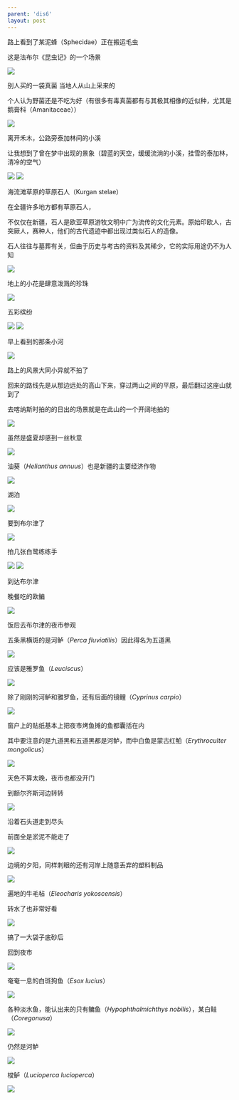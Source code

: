 ```yaml
---
parent: 'dis6'
layout: post
---
```

路上看到了某泥蜂（Sphecidae）正在搬运毛虫


这是法布尔《昆虫记》的一个场景

<img class='disc' src='https://i.postimg.cc/7hmPBtT4/DSC-5366.jpg'>

别人买的一袋真菌 当地人从山上采来的

个人认为野菌还是不吃为好（有很多有毒真菌都有与其极其相像的近似种，尤其是鹅膏科（Amanitaceae））

<img class='disc' src='https://i.postimg.cc/Pf4qrJV7/DSC-5367.jpg'>

离开禾木，公路旁泰加林间的小溪


让我想到了曾在梦中出现的景象（碧蓝的天空，缓缓流淌的小溪，挂雪的泰加林，清冷的空气）

<img class='disc' src='https://i.postimg.cc/RVZZ3mjZ/DSC-5370.jpg'>

<img class='disc' src='https://i.postimg.cc/8PXPM3SB/DSC-5372.jpg'>

海流滩草原的草原石人（Kurgan stelae）


在全疆许多地方都有草原石人，



不仅仅在新疆，石人是欧亚草原游牧文明中广为流传的文化元素。原始印欧人，古突厥人，赛种人，他们的古代遗迹中都出现过类似石人的造像。

石人往往与墓葬有关，但由于历史与考古的资料及其稀少，它的实际用途仍不为人知

<img class='disc' src='https://i.postimg.cc/K8KcNNcX/DSC-5375.jpg'>

地上的小花是肆意泼溅的珍珠

<img class='disc' src='https://i.postimg.cc/85G1TgRD/DSC-5377.jpg'>

五彩缤纷

<img class='disc' src='https://i.postimg.cc/QM18LdW0/DSC-5381.jpg'>

<img class='disc' src='https://i.postimg.cc/qqM4CcD5/DSC-5383.jpg'>

早上看到的那条小河

<img class='disc' src='https://i.postimg.cc/0QC9QXnS/DSC-5385.jpg'>

路上的风景大同小异就不拍了


回来的路线先是从那边远处的高山下来，穿过两山之间的平原，最后翻过这座山就到了


去喀纳斯时拍的的日出的场景就是在此山的一个开阔地拍的

<img class='disc' src='https://i.postimg.cc/D0jFQWty/DSC-5387.jpg'>

虽然是盛夏却感到一丝秋意

<img class='disc' src='https://i.postimg.cc/GhtbLQyB/DSC-5389.jpg'>

油葵（<i>Helianthus annuus</i>）也是新疆的主要经济作物

<img class='disc' src='https://i.postimg.cc/tR2XGfYQ/DSC-5392.jpg'>

湖泊

<img class='disc' src='https://i.postimg.cc/wTrg7mXw/DSC-5393.jpg'>

要到布尔津了

<img class='disc' src='https://i.postimg.cc/zGR5WGp8/DSC-5394.jpg'>

拍几张白鹭练练手

<img class='disc' src='https://i.postimg.cc/VNQwFPHM/DSC-5395.jpg'>

<img class='disc' src='https://i.postimg.cc/hGLByZHY/DSC-5396.jpg'>

到达布尔津


晚餐吃的欧鳊

<img class='disc' src='https://i.postimg.cc/xC9SWyQ1/DSC-5402.jpg'>

饭后去布尔津的夜市参观


五条黑横斑的是河鲈（<i>Perca fluviatilis</i>）因此得名为五道黑

<img class='disc' src='https://i.postimg.cc/NMbwY9G7/DSC-5420.jpg'>

应该是雅罗鱼（<i>Leuciscus</i>）

<img class='disc' src='https://i.postimg.cc/Hnx1LYVG/DSC-5421.jpg'>

除了刚刚的河鲈和雅罗鱼，还有后面的镜鲤（<i>Cyprinus carpio</i>）

<img class='disc' src='https://i.postimg.cc/j2F0wp7D/DSC-5422.jpg'>

窗户上的贴纸基本上把夜市烤鱼摊的鱼都囊括在内


其中要注意的是九道黑和五道黑都是河鲈，而中白鱼是蒙古红鲌（<i>Erythroculter mongolicus</i>）

<img class='disc' src='https://i.postimg.cc/G3715y5b/DSC-5423.jpg'>

天色不算太晚，夜市也都没开门


到额尔齐斯河边转转

<img class='disc' src='https://i.postimg.cc/7Y5y8ZF0/DSC-5424.jpg'>

沿着石头道走到尽头


前面全是淤泥不能走了

<img class='disc' src='https://i.postimg.cc/g2RFjBk0/DSC-5426.jpg'>

边境的夕阳，同样刺眼的还有河岸上随意丢弃的塑料制品

<img class='disc' src='https://i.postimg.cc/kXLPndCZ/DSC-5427.jpg'>

遍地的牛毛毡（<i>Eleocharis yokoscensis</i>）


转水了也非常好看

<img class='disc' src='https://i.postimg.cc/6QLkL2ZJ/DSC-5428.jpg'>

搞了一大袋子底砂后


回到夜市

<img class='disc' src='https://i.postimg.cc/3wTMvCdF/DSC-5440.jpg'>

奄奄一息的白斑狗鱼（<i>Esox lucius</i>）

<img class='disc' src='https://i.postimg.cc/mDL0dL3c/DSC-5441.jpg'>

各种淡水鱼，能认出来的只有鳙鱼（<i>Hypophthalmichthys nobilis</i>），某白鲑（<i>Coregonusa</i>）

<img class='disc' src='https://i.postimg.cc/C1c9X3Jc/DSC-5442.jpg'>

仍然是河鲈

<img class='disc' src='https://i.postimg.cc/rsz7kfPM/DSC-5444.jpg'>

梭鲈（<i>Lucioperca lucioperca</i>）

<img class='disc' src='https://i.postimg.cc/fyFpTYGX/DSC-5445.jpg'>
